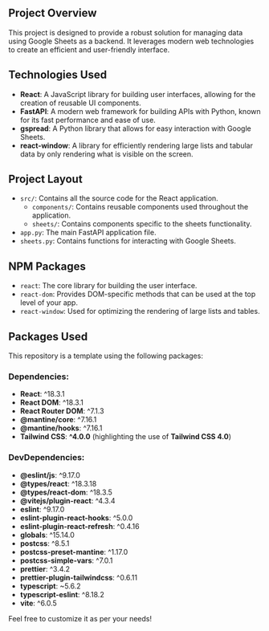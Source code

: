 ## Project Overview

This project is designed to provide a robust solution for managing data using Google Sheets as a backend. It leverages modern web technologies to create an efficient and user-friendly interface.

## Technologies Used

- **React**: A JavaScript library for building user interfaces, allowing for the creation of reusable UI components.
- **FastAPI**: A modern web framework for building APIs with Python, known for its fast performance and ease of use.
- **gspread**: A Python library that allows for easy interaction with Google Sheets.
- **react-window**: A library for efficiently rendering large lists and tabular data by only rendering what is visible on the screen.

## Project Layout

- `src/`: Contains all the source code for the React application.
  - `components/`: Contains reusable components used throughout the application.
  - `sheets/`: Contains components specific to the sheets functionality.
- `app.py`: The main FastAPI application file.
- `sheets.py`: Contains functions for interacting with Google Sheets.

## NPM Packages

- `react`: The core library for building the user interface.
- `react-dom`: Provides DOM-specific methods that can be used at the top level of your app.
- `react-window`: Used for optimizing the rendering of large lists and tables.

## Packages Used

This repository is a template using the following packages:

### Dependencies:

- **React**: ^18.3.1
- **React DOM**: ^18.3.1
- **React Router DOM**: ^7.1.3
- **@mantine/core**: ^7.16.1
- **@mantine/hooks**: ^7.16.1
- **Tailwind CSS**: **^4.0.0** (highlighting the use of **Tailwind CSS 4.0**)

### DevDependencies:

- **@eslint/js**: ^9.17.0
- **@types/react**: ^18.3.18
- **@types/react-dom**: ^18.3.5
- **@vitejs/plugin-react**: ^4.3.4
- **eslint**: ^9.17.0
- **eslint-plugin-react-hooks**: ^5.0.0
- **eslint-plugin-react-refresh**: ^0.4.16
- **globals**: ^15.14.0
- **postcss**: ^8.5.1
- **postcss-preset-mantine**: ^1.17.0
- **postcss-simple-vars**: ^7.0.1
- **prettier**: ^3.4.2
- **prettier-plugin-tailwindcss**: ^0.6.11
- **typescript**: ~5.6.2
- **typescript-eslint**: ^8.18.2
- **vite**: ^6.0.5

Feel free to customize it as per your needs!
